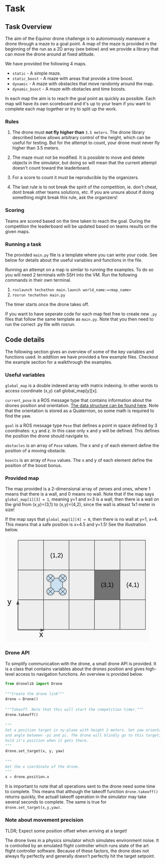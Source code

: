 # Task

## Task Overview

The aim of the Equinor drone challenge is to autonomously maneuver a drone through a maze to a goal point. A map of the maze is provided in the beginning of the run as a 2D array (see below) and we provide a library that can move the drone around at fixed altitude.

We have provided the following 4 maps.

* `static` - A simple maze.
* `static_boost` - A maze with areas that provide a time boost.
* `dynamic` - A maze with obstacles that move randomly around the map.
* `dynamic_boost` - A maze with obstacles and time boosts.

In each map the aim is to reach the goal point as quickly as possible. Each map will have its own scoreboard and it's up to your team if you want to complete each map together or try to split up the work. 

### Rules

1. The drone must __not fly higher than__ `3.5 meters`. The drone library described below allows arbitrary control of the height, which can be useful for testing. But for the attempt to count, your drone must never fly higher than 3.5 meters. 

2. The maze must not be modified. It is possible to move and delete objects in the simulator, but doing so will mean that the current attempt doesn't count toward the leaderboard. 

3. For a score to count it must be reproducible by the organizers. 

4. The last rule is to not break the spirit of the competition, ie. don't cheat, dont break other teams solutions, etc. If you are unsure about if doing something might break this rule, ask the organizers!

### Scoring

Teams are scored based on the time taken to reach the goal. During the competition the leaderboard will be updated based on teams results on the given maps.

### Running a task

The provided `main.py` file is a template where you can write your code. See below for details about the useful variables and functions in the file. 

Running an attempt on a map is similar to running the examples. To do so you will need 2 terminals with SSH into the VM. Run the following commands in their own terminal.

1. `roslaunch techathon main.launch world_name:=<map_name>`
2. `rosrun techathon main.py`

The timer starts once the drone takes off.

If you want to have seperate code for each map feel free to create new `.py` files that follow the same template as `main.py`. Note that you then need to run the correct .py file with rosrun.

## Code details

The following section gives an overview of some of the key variables and functions used. In addition we have provided a few example files. Checkout the example section for a walkthrough the examples.

### Useful variables

`global_map` is a double indexed array with matrix indexing. In other words to access coordinate (x,y) call global_map[y][x].

`current_pose` is a ROS message type that contains information about the drones position and orientation. [The data structure can be found here](http://docs.ros.org/lunar/api/geometry_msgs/html/msg/PoseStamped.html). Note that the orientation is stored as a Quaternion, so some math is required to find the yaw.

`goal` is a ROS message type `Pose` that defines a point in space defined by 3 coordinates: x,y and z. In this case only x and y will be defined. This defines the position the drone should navigate to.

`obstacles` is an array of `Pose` values. The x and y of each element define the position of a moving obstacle.

`boosts` is an array of `Pose` values. The x and y of each element define the position of the boost bonus.

### Provided map
The map provided is a 2-dimensional array of zeroes and ones, where 1 means that there is a wall, and 0 means no wall. 
Note that if the map says `global_map[1][3] = 1`, meaning y=1 and x=3 is a wall, then there is a wall on the grid from (x,y)=(3,1) to (x,y)=(4,2), since the wall is atleast 1x1 meter in size!

If the map says that `global_map[1][4] = 0`, then there is no wall at y=1, x=4. This means that a safe position is x=4.5 and y=1.5! See the illustration below.

![illustration](resources/map_info.png)

### Drone API

To simplify communication with the drone, a small drone API is provided. It is a class that contains variables about the drones position and gives high-level access to navigation functions. An overview is provided below.

```python
from dronelib import Drone

"""Create the drone link"""
drone = Drone()

"""Takeoff. Note that this will start the competition timer."""
drone.takeoff() 

"""
Set a position target in xy-plane with height 2 meters. Set yaw orientation to 
and angle between -pi and pi. The drone will blindly go to this target, and
hold it's position when it gets there.
"""
drone.set_target(x, y, yaw)

"""
Get the x coordinate of the drone.
"""
x = drone.position.x
```

It is important to note that all operations sent to the drone need some time to complete. This means that although the takeoff function `drone.takeoff()` returns quickly, the actuall takeoff operation in the simulator may take several seconds to complete. The same is true for `drone.set_target(x,y,yaw)`. 


### Note about movement precision
TLDR; Expect some position offset when arriving at a target! 

The drone lives in a physics simulator which simulates environment noise. It is controlled by an emulated flight controller which runs state of the art flight controller software. Because of these factors, the drone does not always fly perfectly and generally doesn't perfectly hit the target setpoint. 
